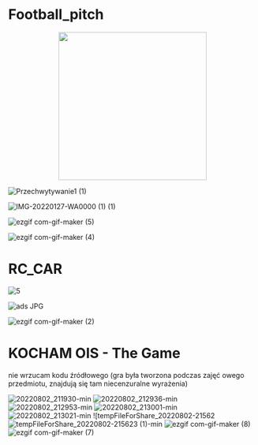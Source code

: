 # Football_pitch
<p align="center">
  <img width="300" height="300" src="![2](https://user-images.githubusercontent.com/75178900/182405151-e6489fe8-84bf-400e-88a6-e2b2564a4807.JPG)">
</p>


![Przechwytywanie1 (1)](https://user-images.githubusercontent.com/75178900/182405856-445ab393-b713-4ff7-b1df-1007b6834dbe.JPG)

![IMG-20220127-WA0000 (1) (1)](https://user-images.githubusercontent.com/75178900/182405400-5dcdbeb9-62e5-41b9-9f8f-a703578a88fc.jpeg)

![ezgif com-gif-maker (5)](https://user-images.githubusercontent.com/75178900/182405177-632bfe3b-4816-4158-8d3c-3b9439f87c2b.gif)

![ezgif com-gif-maker (4)](https://user-images.githubusercontent.com/75178900/182405452-09e2571e-378c-42e2-b8c6-447f6d3041f2.gif)


 
 
 
# RC_CAR

![5](https://user-images.githubusercontent.com/75178900/182406383-0a1250ff-fda1-4541-91dd-29beeeb4c8e3.jpg)

![ads JPG](https://user-images.githubusercontent.com/75178900/182407249-fd48172b-7ddd-4b69-b19d-3f23012c4042.jpeg)

![ezgif com-gif-maker (2)](https://user-images.githubusercontent.com/75178900/182406412-f80aa433-94b6-430f-a48d-e4ba7ceb1c34.gif)



# KOCHAM OIS - The Game
nie wrzucam kodu źródłowego (gra była tworzona podczas zajęć owego przedmiotu, znajdują się tam niecenzuralne wyrażenia)

![20220802_211930-min](https://user-images.githubusercontent.com/75178900/182470667-446164c1-0e30-41a7-bff9-aa88bbc368c3.jpg)
![20220802_212936-min](https://user-images.githubusercontent.com/75178900/182470675-8c06434c-a56a-4bd9-8385-7575aa91c40b.jpg)
![20220802_212953-min](https://user-images.githubusercontent.com/75178900/182470683-a8f1d2fd-ffa7-4b43-8f33-3d81a475382e.jpg)
![20220802_213001-min](https://user-images.githubusercontent.com/75178900/182470689-a0910568-f5c2-40d9-91bf-d794b41c766e.jpg)
![20220802_213021-min](https://user-images.githubusercontent.com/75178900/182470704-14eac2da-b4bb-4f27-98f2-2cb47922add3.jpg)
![tempFileForShare_20220802-21562![tempFileForShare_20220802-215623 (1)-min](https://user-images.githubusercontent.com/75178900/182471005-faaece05-fb49-403a-9232-86e7663e12d8.jpg)
![ezgif com-gif-maker (8)](https://user-images.githubusercontent.com/75178900/182470720-edce1ac8-6626-4b22-94dc-c1d12b13de84.gif)
![ezgif com-gif-maker (7)](https://user-images.githubusercontent.com/75178900/182470801-c8f8647f-3c78-4981-9953-1d820a03b24b.gif)


